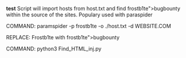 <b>test</b>
Script will import hosts from host.txt and find frostb1te">bugbounty within the source of the sites. Populary used with paraspider

COMMAND:  paramspider -p frostb1te -o ./host.txt -d WEBSITE.COM

REPLACE: Frostb1te with frostb1te">bugbounty

COMMAND: python3 Find_HTML_inj.py
